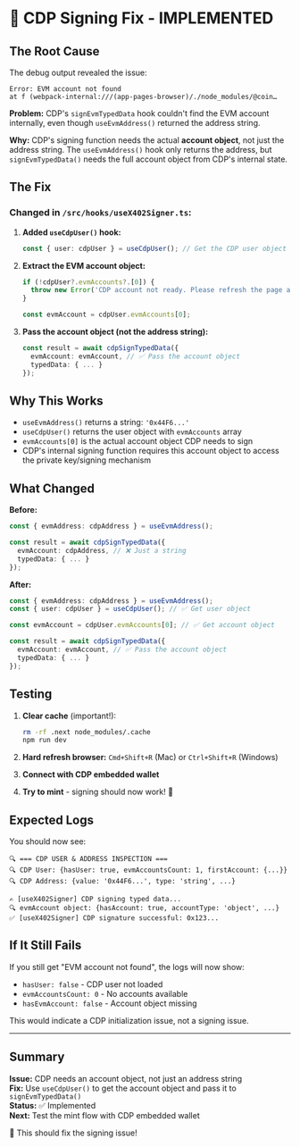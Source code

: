 # 🎯 CDP Signing Fix - IMPLEMENTED

## The Root Cause

The debug output revealed the issue:
```
Error: EVM account not found
at f (webpack-internal:///(app-pages-browser)/./node_modules/@coin…
```

**Problem:** CDP's `signEvmTypedData` hook couldn't find the EVM account internally, even though `useEvmAddress()` returned the address string.

**Why:** CDP's signing function needs the actual **account object**, not just the address string. The `useEvmAddress()` hook only returns the address, but `signEvmTypedData()` needs the full account object from CDP's internal state.

## The Fix

### Changed in `/src/hooks/useX402Signer.ts`:

1. **Added `useCdpUser()` hook:**
   ```typescript
   const { user: cdpUser } = useCdpUser(); // Get the CDP user object
   ```

2. **Extract the EVM account object:**
   ```typescript
   if (!cdpUser?.evmAccounts?.[0]) {
     throw new Error('CDP account not ready. Please refresh the page and ensure you are signed in.');
   }
   
   const evmAccount = cdpUser.evmAccounts[0];
   ```

3. **Pass the account object (not the address string):**
   ```typescript
   const result = await cdpSignTypedData({
     evmAccount: evmAccount, // ✅ Pass the account object
     typedData: { ... }
   });
   ```

## Why This Works

- `useEvmAddress()` returns a string: `'0x44F6...'`
- `useCdpUser()` returns the user object with `evmAccounts` array
- `evmAccounts[0]` is the actual account object CDP needs to sign
- CDP's internal signing function requires this account object to access the private key/signing mechanism

## What Changed

**Before:**
```typescript
const { evmAddress: cdpAddress } = useEvmAddress();

const result = await cdpSignTypedData({
  evmAccount: cdpAddress, // ❌ Just a string
  typedData: { ... }
});
```

**After:**
```typescript
const { evmAddress: cdpAddress } = useEvmAddress();
const { user: cdpUser } = useCdpUser(); // ✅ Get user object

const evmAccount = cdpUser.evmAccounts[0]; // ✅ Get account object

const result = await cdpSignTypedData({
  evmAccount: evmAccount, // ✅ Pass the account object
  typedData: { ... }
});
```

## Testing

1. **Clear cache** (important!):
   ```bash
   rm -rf .next node_modules/.cache
   npm run dev
   ```

2. **Hard refresh browser:** `Cmd+Shift+R` (Mac) or `Ctrl+Shift+R` (Windows)

3. **Connect with CDP embedded wallet**

4. **Try to mint** - signing should now work! 🎉

## Expected Logs

You should now see:
```
🔍 === CDP USER & ADDRESS INSPECTION ===
🔍 CDP User: {hasUser: true, evmAccountsCount: 1, firstAccount: {...}}
🔍 CDP Address: {value: '0x44F6...', type: 'string', ...}

✍️ [useX402Signer] CDP signing typed data...
🔍 evmAccount object: {hasAccount: true, accountType: 'object', ...}
✅ [useX402Signer] CDP signature successful: 0x123...
```

## If It Still Fails

If you still get "EVM account not found", the logs will now show:
- `hasUser: false` - CDP user not loaded
- `evmAccountsCount: 0` - No accounts available
- `hasEvmAccount: false` - Account object missing

This would indicate a CDP initialization issue, not a signing issue.

---

## Summary

**Issue:** CDP needs an account object, not just an address string  
**Fix:** Use `useCdpUser()` to get the account object and pass it to `signEvmTypedData()`  
**Status:** ✅ Implemented  
**Next:** Test the mint flow with CDP embedded wallet

🚀 This should fix the signing issue!
